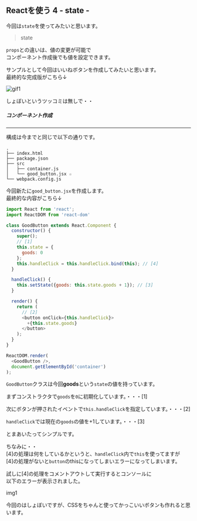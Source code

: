 ## Reactを使う 4 - state -

今回は`state`を使ってみたいと思います。

> state

`props`との違いは、値の変更が可能で<br>
コンポーネント作成後でも値を設定できます。

サンプルとして今回はいいねボタンを作成してみたいと思います。<br>
最終的な完成版がこちら↓

![gif1](http://slowhand0309.github.io/images/blog/react/react_4.gif)

しょぼいというツッコミは無しで・・

##### コンポーネント作成
****

構成は今までと同じで以下の通りです。
```
.
├── index.html
├── package.json
├── src
│   ├── container.js
│   └── good_button.jsx ☆
└── webpack.config.js
```

今回新たに`good_button.jsx`を作成します。<br>
最終的な内容がこちら↓
```js
import React from 'react';
import ReactDOM from 'react-dom'

class GoodButton extends React.Component {
  constructor() {
    super();
    // [1]
    this.state = {
      goods: 0
    };
    this.handleClick = this.handleClick.bind(this); // [4]
  }

  handleClick() {
    this.setState({goods: this.state.goods + 1}); // [3]
  }

  render() {
    return (
      // [2]
      <button onClick={this.handleClick}>
        +{this.state.goods}
      </button>
    );
  }
}

ReactDOM.render(
  <GoodButton />,
  document.getElementById('container')
);
```

`GoodButton`クラスは今回**goods**という`state`の値を持っています。<br>

まずコンストラクタで`goods`を`0`に初期化しています。・・・[1]<br>

次にボタンが押されたイベントで`this.handleClick`を指定しています。・・・[2]

`handleClick`では現在の`goods`の値を+1しています。・・・[3]

とまあいたってシンプルです。<br>

ちなみに・・<br>
[4]の処理は何をしているかというと、`handleClick`内で`this`を使ってますが<br>
[4]の処理がないと`button`のthisになってしまいエラーになってしまいます。<br>

試しに[4]の処理をコメントアウトして実行するとコンソールに<br>
以下のエラーが表示されました。

img1

今回のはしょぼいですが、CSSをちゃんと使ってかっこいいボタンも作れると思います。
